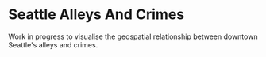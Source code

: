 # Seattle Alleys And Crimes

Work in progress to visualise the geospatial relationship between downtown Seattle's alleys and crimes.